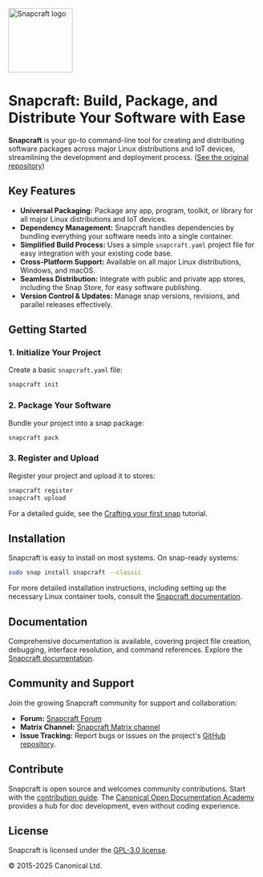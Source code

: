 <img src="https://dashboard.snapcraft.io/site_media/appmedia/2018/04/Snapcraft-logo-bird.png" alt="Snapcraft logo" style="height: 128px; display: block">

# Snapcraft: Build, Package, and Distribute Your Software with Ease

**Snapcraft** is your go-to command-line tool for creating and distributing software packages across major Linux distributions and IoT devices, streamlining the development and deployment process. ([See the original repository](https://github.com/canonical/snapcraft))

## Key Features

*   **Universal Packaging:** Package any app, program, toolkit, or library for all major Linux distributions and IoT devices.
*   **Dependency Management:**  Snapcraft handles dependencies by bundling everything your software needs into a single container.
*   **Simplified Build Process:** Uses a simple `snapcraft.yaml` project file for easy integration with your existing code base.
*   **Cross-Platform Support:** Available on all major Linux distributions, Windows, and macOS.
*   **Seamless Distribution:** Integrate with public and private app stores, including the Snap Store, for easy software publishing.
*   **Version Control & Updates:** Manage snap versions, revisions, and parallel releases effectively.

## Getting Started

### 1. Initialize Your Project

Create a basic `snapcraft.yaml` file:

```bash
snapcraft init
```

### 2. Package Your Software

Bundle your project into a snap package:

```bash
snapcraft pack
```

### 3. Register and Upload

Register your project and upload it to stores:

```bash
snapcraft register
snapcraft upload
```

For a detailed guide, see the [Crafting your first snap](https://documentation.ubuntu.com/snapcraft/stable/tutorials/craft-a-snap) tutorial.

## Installation

Snapcraft is easy to install on most systems. On snap-ready systems:

```bash
sudo snap install snapcraft --classic
```

For more detailed installation instructions, including setting up the necessary Linux container tools, consult the [Snapcraft documentation](https://documentation.ubuntu.com/snapcraft/stable/how-to/setup/set-up-snapcraft).

## Documentation

Comprehensive documentation is available, covering project file creation, debugging, interface resolution, and command references.  Explore the [Snapcraft documentation](https://documentation.ubuntu.com/snapcraft/stable).

## Community and Support

Join the growing Snapcraft community for support and collaboration:

*   **Forum:** [Snapcraft Forum](https://forum.snapcraft.io)
*   **Matrix Channel:** [Snapcraft Matrix channel](https://matrix.to/#/#snapcraft:ubuntu.com)
*   **Issue Tracking:** Report bugs or issues on the project's [GitHub repository](https://github.com/canonical/snapcraft/issues).

## Contribute

Snapcraft is open source and welcomes community contributions.  Start with the [contribution guide](CONTRIBUTING.md). The [Canonical Open Documentation Academy](https://github.com/canonical/open-documentation-academy) provides a hub for doc development, even without coding experience.

## License

Snapcraft is licensed under the [GPL-3.0 license](LICENSE).

© 2015-2025 Canonical Ltd.
